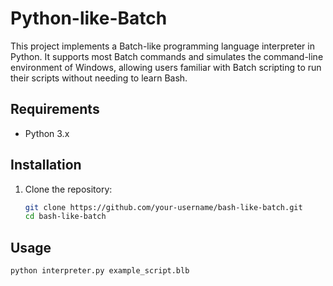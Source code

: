 # Python-like-Batch

This project implements a Batch-like programming language interpreter in Python. It supports most Batch commands and simulates the command-line environment of Windows, allowing users familiar with Batch scripting to run their scripts without needing to learn Bash.

## Requirements

- Python 3.x

## Installation

1. Clone the repository:

   ```bash
   git clone https://github.com/your-username/bash-like-batch.git
   cd bash-like-batch

## Usage

   ```bash
   python interpreter.py example_script.blb

